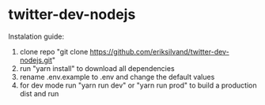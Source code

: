 # twitter-dev-nodejs

Instalation guide:

1. clone repo "git clone https://github.com/eriksilvand/twitter-dev-nodejs.git"
2. run "yarn install" to download all dependencies
3. rename .env.example to .env and change the default values
4. for dev mode run "yarn run dev" or "yarn run prod" to build a production dist and run
